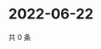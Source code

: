 # 2022-06-22

共 0 条

<!-- BEGIN WEIBO -->
<!-- 最后更新时间 Wed Jun 22 2022 13:18:43 GMT+0800 (China Standard Time) -->

<!-- END WEIBO -->
